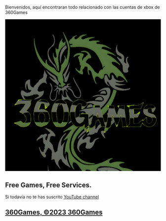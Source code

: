 Bienvenidos, aquí encontraran todo relacionado con las cuentas de xbox de 360Games

![Image of shadow, inc](images/DragónLogo.png)



## Free Games, Free Services.

Si todavía no te has suscrito [YouTube  channel](https://www.youtube.com/channel/UCEe6aDktrf-vdBHXvkPcy-Q)




## [360Games, ©2023 360Games](https://games360.ltd)


